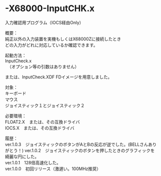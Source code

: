 # -X68000-InputCHK.x  
入力確認用プログラム（IOCS経由Only）  

概要：  
純正以外の入力装置を実機もしくはX68000Zに接続したとき  
どの入力がどれに対応しているか確認できます。  

起動方法：  
InputCheck.x  
　（オプション等の引数はありません）  

または、InputCheck.XDF FDイメージを用意しました。  

対象：  
キーボード  
マウス  
ジョイスティック１とジョイスティック２  

必要環境：  
FLOAT2.X　または、その互換ドライバ  
IOCS.X　または、その互換ドライバ  

履歴：  
ver.1.0.3　ジョイスティックのボタンがAとBの反応が逆でした。(BELLさんありがとう！)
ver.1.0.2　ジョイスティックのボタンを押したときのグラフィックを綺麗な円にした。  
ver.1.0.1　128倍高速化した。  
ver.1.0.0　初回リリース（激遅い。100MHz推奨）  
